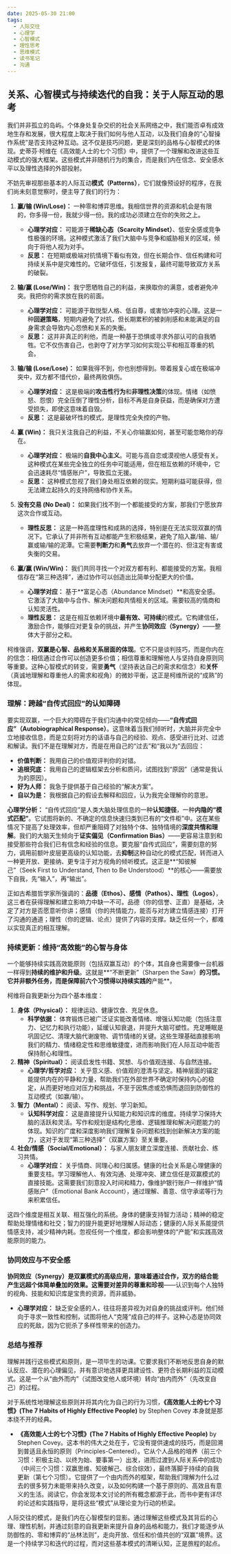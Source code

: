 ```yaml
---
date: 2025-05-30 21:00
tags:
  - 人际交往
  - 心理学
  - 心智模式
  - 理性思考
  - 思维模式
  - 读书笔记
  - 沟通
---
```


## 关系、心智模式与持续迭代的自我：关于人际互动的思考

我们并非孤立的岛屿。个体身处复杂交织的社会关系网络之中，我们能否卓有成效地生存和发展，很大程度上取决于我们如何与他人互动，以及我们自身的“心智操作系统”是否支持这种互动。这不仅是技巧问题，更是深刻的品格与心智模式的体现。史蒂芬·柯维在《高效能人士的七个习惯》中，提供了一个理解和改进这些互动模式的强大框架。这些模式并非随机行为的集合，而是我们内在信念、安全感水平以及理性选择的外部投射。

不妨先审视那些基本的人际互动**模式（Patterns）**，它们就像预设好的程序，在我们尚未刻意觉察时，便主导了我们的行为：

1. **赢/输 (Win/Lose)：** 一种零和博弈思维。我相信世界的资源和机会是有限的，你多得一份，我就少得一份。我的成功必须建立在你的失败之上。
   - **心理学对应：** 可能源于**稀缺心态（Scarcity Mindset）**、低安全感或竞争性极强的环境。这种模式激活了我们大脑中与竞争和威胁相关的区域，倾向于将他人视为对手。
   - **反思：** 在短期或极端对抗情境下看似有效，但在长期合作、信任构建和可持续关系中是灾难性的。它破坏信任，引发报复，最终可能导致双方关系的破裂。

2. **输/赢 (Lose/Win)：** 我宁愿牺牲自己的利益，来换取你的满意，或者避免冲突。我把你的需求放在我的前面。
   - **心理学对应：** 可能源于取悦型人格、低自尊，或害怕冲突的心理。这是一种**回避策略**，短期内避免了对抗，但长期累积的被剥削感和未能满足的自身需求会导致内心怨愤和关系的失衡。
   - **反思：** 这并非真正的利他，而是一种基于恐惧或寻求外部认可的自我牺牲。它不仅伤害自己，也剥夺了对方学习如何实现公平和相互尊重的机会。

3. **输/输 (Lose/Lose)：** 如果我得不到，你也别想得到。带着报复心或在极端冲突中，双方都不惜代价，最终两败俱伤。
   - **心理学对应：** 这是极端的**攻击性行为**和**非理性决策**的体现。情绪（如愤怒、怨恨）完全压倒了理性分析，目标不再是自身获益，而是确保对方遭受损失，即使这意味着自毁。
   - **反思：** 这是最破坏性的模式，是理性完全失控的产物。

4. **赢 (Win)：** 我只关注我自己的利益，不关心你输赢如何，甚至可能忽略你的存在。
   - **心理学对应：** 极端的**自我中心主义**。可能与高自恋或漠视他人感受有关。这种模式在某些完全独立的任务中可能适用，但在相互依赖的环境中，它会迅速耗尽“情感账户”，导致孤立无援。
   - **反思：** 这种模式忽视了我们身处相互依赖的现实。短期利益可能获得，但无法建立起持久的支持网络和协作关系。

5. **没有交易 (No Deal)：** 如果我们找不到一个都能接受的方案，那我们宁愿放弃这次合作或互动。
   - **理性反思：** 这是一种高度理性和成熟的选择，特别是在无法实现双赢的情况下。它承认了并非所有互动都能产生积极结果，避免了陷入赢/输、输/赢或输/输的泥潭。它需要**判断力**和**勇气**去放弃一个潜在的、但注定有害或失衡的交易。

6. **赢/赢 (Win/Win)：** 我们共同寻找一个对双方都有利、都能接受的方案。我相信存在“第三种选择”，通过协作可以创造出比简单分配更大的价值。
   - **心理学对应：** 基于**富足心态（Abundance Mindset）**和高安全感。它激活了大脑中与合作、解决问题和共情相关的区域。需要较高的情商和认知灵活性。
   - **理性反思：** 这是在相互依赖环境中**最有效、可持续**的模式。它构建信任，激励合作，能够应对更复杂的挑战，并产生**协同效应（Synergy）**——整体大于部分之和。

柯维强调，**双赢是心智、品格和关系层面的体现**。它不只是谈判技巧，而是你内在的信念：相信通过合作可以创造更多价值；相信尊重和理解他人与坚持自身原则同等重要。这种心智模式的转变，需要**勇气**（坚持表达自己的需求和信念）和**关怀**（真诚地理解和尊重他人的需求和视角）的微妙平衡，这正是柯维所说的“成熟”的体现。

### 理解：跨越“自传式回应”的认知障碍

要实现双赢，一个巨大的障碍在于我们沟通中的常见倾向——**“自传式回应”（Autobiographical Response）**。这意味着当我们倾听时，大脑并非完全中立地接收信息，而是立刻将对方的话语与自己的经验、观点、感受进行比对、过滤和解读。我们不是在理解对方，而是在用自己的“过去”和“我以为”去回应：

- **价值判断：** 我用自己的价值观评判你的对错。
- **追根究底：** 我用自己的逻辑框架去分析和质问，试图找到“原因”（通常是我认为的原因）。
- **好为人师：** 我急于提供基于自己经验的“解决方案”。
- **自以为是：** 我根据自己的假设去解释和回应，认为我完全理解你的意思。

**心理学分析：** “自传式回应”是人类大脑处理信息的一种**认知捷径**，一种**内隐的“模式匹配”**。它试图将新的、不确定的信息快速归类到已有的“文件柜”中。这在某些情况下提高了处理效率，但却严重阻碍了对独特个体、独特情境的**深度共情和理解**。我们的大脑天生倾向于**证实偏见（Confirmation Bias）**——更容易注意到和接受那些符合我们已有信念和经验的信息。要克服“自传式回应”，需要刻意的努力，调用前额叶皮层更高级的认知功能，去**抑制**这种自动化的模式匹配，转而进入一种更开放、更接纳、更专注于对方视角的倾听模式。这正是**“知彼解己”（Seek First to Understand, Then to Be Understood）**的核心——需要放下自我，先“输入”，再“输出”。

正如古希腊哲学家所强调的：**品德（Ethos）、感情（Pathos）、理性（Logos）**，这三者在获得理解和建立影响力中缺一不可。品德（你的信誉、正直）是基础，决定了对方是否愿意听你讲；感情（你的共情能力，能否与对方建立情感连接）打开了沟通的通道；理性（你的逻辑、论点）提供了内容的支撑。缺乏任何一个，都难以实现真正的相互理解。

### 持续更新：维持“高效能”的心智与身体

一个能够持续实践高效能原则（包括双赢互动）的个体，其自身也需要像一台机器一样得到**持续的维护和升级**。这就是**“不断更新”（Sharpen the Saw）**的习惯。它并非额外任务，而是保障前六个习惯得以持续实践的**产能**。

柯维将自我更新分为四个基本维度：

1. **身体（Physical）：** 规律运动、健康饮食、充足休息。
   - **科学依据：** 体育锻炼已被广泛证实能改善情绪、增强认知功能（包括注意力、记忆力和执行功能），延缓认知衰退，并提升大脑可塑性。充足睡眠是巩固记忆、清理大脑代谢废物、调节情绪的关键。这些生理基础直接影响我们的精力、情绪稳定性和思维敏捷度，进而影响我们在人际互动中能否保持耐心和理性。
2. **精神（Spiritual）：** 阅读启发性书籍、冥想、与价值观连接、与自然连接。
   - **心理学/哲学对应：** 关乎意义感、价值观的澄清与坚定。精神层面的锚定能提供内在的平静和力量，帮助我们在外部世界不确定时保持内心的稳定，从而更好地应对压力和挑战，不至于因焦虑或恐惧而退回到防御性的互动模式（如赢/输）。
3. **智力（Mental）：** 阅读、写作、规划、学习新知。
   - **认知科学对应：** 这是直接提升认知能力和知识库的维度。持续学习保持大脑的活跃和灵活。写作和规划是结构化思维、逻辑推理和解决问题能力的体现。知识的广度和深度影响我们理解复杂问题和找到创新解决方案的能力，这对于发现“第三种选择”（双赢方案）至关重要。
4. **社会/情感（Social/Emotional）：** 与家人朋友建立深度连接、贡献社会、练习共情。
   - **心理学对应：** 关乎情商、同理心和归属感。健康的社会关系是心理健康的重要支柱。学习理解他人、有效沟通、处理冲突、建立信任是双赢模式的直接技能。这需要我们刻意投入时间和精力，像维护银行账户一样维护“情感账户”（Emotional Bank Account），通过理解、善意、信守承诺等行为来积累信任。

这四个维度是相互关联、相互强化的系统。身体的健康支持智力活动；精神的稳定帮助处理情绪和社交；智力的提升能更好地理解人际动态；健康的人际关系能提供情感支持，减少精神内耗。忽视任何一个维度，都会影响整体的“产能”和实践高效能原则的能力。

### 协同效应与不安全感

**协同效应（Synergy）**是双赢模式的高级应用，意味着通过合作，双方的结合能产生远超个体简单叠加的效果。这需要对**差异的尊重和珍视**——认识到每个人独特的视角、技能和知识库是宝贵的资源，而非威胁。

- **心理学对应：** 缺乏安全感的人，往往将差异视为对自身的挑战或评判。他们倾向于寻求一致性和控制，试图将他人“克隆”成自己的样子。这种心态是协同效应的死敌，因为它扼杀了多样性带来的创造力。

### 总结与推荐

理解并践行这些模式和原则，是一项毕生的功课。它要求我们不断地反思自身的默认反应、潜在的心理偏见，并有意识地选择更具建设性、更符合长期利益的互动模式。这是一个从“由外而内”（试图改变他人或环境）转向“由内而外”（先改变自己）的过程。

对于系统性地理解这些原则并将其内化为自己的行为习惯，**《高效能人士的七个习惯》(The 7 Habits of Highly Effective People)** by Stephen Covey 本身就是那本绕不开的经典。

- **《高效能人士的七个习惯》(The 7 Habits of Highly Effective People)** by Stephen Covey。这本书的伟大之处在于，它没有提供速成的技巧，而是回溯到普适且永恒的原则（Principles-Centered）。它从个人品格的培养（前三个习惯：积极主动、以终为始、要事第一）出发，进而过渡到人际关系中的成功（中间三个习惯：双赢思维、知彼解己、综合综效），最终落脚于持续的自我更新（第七个习惯）。它提供了一个由内而外的框架，帮助我们理解为什么过去的很多努力未能带来持久改变，以及如何构建一个基于原则的、高效且有意义的生活。阅读它，你会发现本文讨论的所有概念都源于此，而书中更有详尽的论述和实践指导，是将这些“模式”从理论变为行动的桥梁。

人际交往的模式，是我们内在心智模型的显影。通过理解这些模式及其背后的心理、理性机制，并通过刻意的自我更新来提升自身的品格和能力，我们才能逐步从防御性的、零和博弈的“丛林法则”，走向开放、信任和价值共创的“双赢”境界。这是一个持续学习和迭代的过程，而对这些基本模式的清晰认知，正是旅程的起点。
